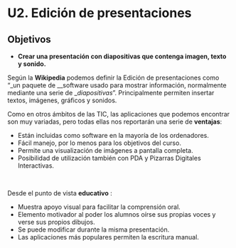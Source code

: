 # U2. Edición de presentaciones

## Objetivos

*   **Crear una presentación con diapositivas que contenga imagen, texto y sonido.**

Según la **Wikipedia** podemos definir la Edición de presentaciones como “_un paquete de __software usado para mostrar información, normalmente mediante una serie de __diapositivas_”. Principalmente permiten insertar textos, imágenes, gráficos y sonidos.

Como en otros ámbitos de las TIC, las aplicaciones que podemos encontrar son muy variadas, pero todas ellas nos reportarán una serie de **ventajas**:

*   Están incluidas como software en la mayoría de los ordenadores.
*   Fácil manejo, por lo menos para los objetivos del curso.
*   Permite una visualización de imágenes a pantalla completa.
*   Posibilidad de utilización también con PDA y Pizarras Digitales Interactivas.


 


Desde el punto de vista **educativo** :

*   Muestra apoyo visual para facilitar la comprensión oral.
*   Elemento motivador al poder los alumnos oírse sus propias voces y verse sus propios dibujos.
*   Se puede modificar durante la misma presentación.
*   Las aplicaciones más populares permiten la escritura manual.

